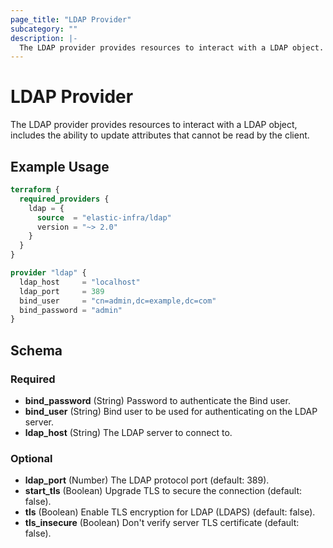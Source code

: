 ```yaml
---
page_title: "LDAP Provider"
subcategory: ""
description: |-
  The LDAP provider provides resources to interact with a LDAP object.
---
```


# LDAP Provider

The LDAP provider provides resources to interact with a LDAP object, includes the ability to update attributes that cannot be read by the client.

## Example Usage

```terraform
terraform {
  required_providers {
    ldap = {
      source  = "elastic-infra/ldap"
      version = "~> 2.0"
    }
  }
}

provider "ldap" {
  ldap_host     = "localhost"
  ldap_port     = 389
  bind_user     = "cn=admin,dc=example,dc=com"
  bind_password = "admin"
}
```

<!-- schema generated by tfplugindocs -->
## Schema

### Required

- **bind_password** (String) Password to authenticate the Bind user.
- **bind_user** (String) Bind user to be used for authenticating on the LDAP server.
- **ldap_host** (String) The LDAP server to connect to.

### Optional

- **ldap_port** (Number) The LDAP protocol port (default: 389).
- **start_tls** (Boolean) Upgrade TLS to secure the connection (default: false).
- **tls** (Boolean) Enable TLS encryption for LDAP (LDAPS) (default: false).
- **tls_insecure** (Boolean) Don't verify server TLS certificate (default: false).
